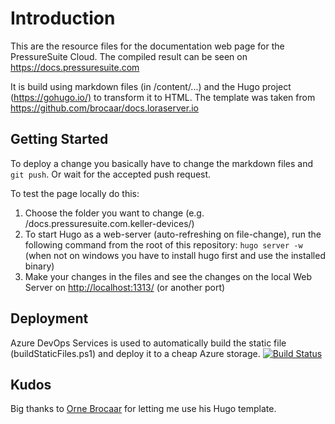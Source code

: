 # Introduction

This are the resource files for the documentation web page for the PressureSuite Cloud. The compiled result can be seen on <https://docs.pressuresuite.com>

It is build using markdown files (in /content/...) and the Hugo project (<https://gohugo.io/)> to transform it to HTML.
The template was taken from <https://github.com/brocaar/docs.loraserver.io>

## Getting Started

To deploy a change you basically have to change the markdown files and `git push`. Or wait for the accepted push request.

To test the page locally do this:

1. Choose the folder you want to change (e.g. /docs.pressuresuite.com.keller-devices/)
2. To start Hugo as a web-server (auto-refreshing on file-change), run the following command from the root of this repository: `hugo server -w` (when not on windows you have to install hugo first and use the installed binary)
3. Make your changes in the files and see the changes on the local Web Server on <http://localhost:1313/> (or another port)

## Deployment

Azure DevOps Services is used to automatically build the static file (buildStaticFiles.ps1) and deploy it to a cheap Azure storage.
[![Build Status](https://kellerdruck.visualstudio.com/Keller%20Cloud/_apis/build/status/Documentation%20-%20CI)](https://kellerdruck.visualstudio.com/Keller%20Cloud/_build/latest?definitionId=27)

## Kudos

Big thanks to [Orne Brocaar](https://github.com/brocaar) for letting me use his Hugo template.
